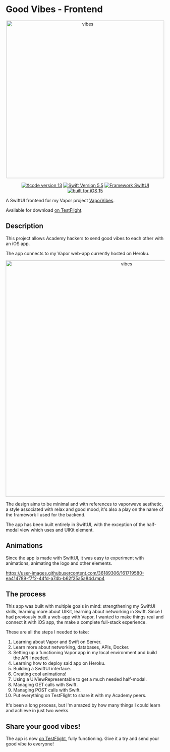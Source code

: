 
# Good Vibes - Frontend
<p align="center">
<img width="500" alt="vibes" src="https://user-images.githubusercontent.com/36189306/161736037-518a1f20-7ce7-482d-baa9-31ff0d62067b.png">
</p>


<p align="center">
    <a href="#" alt="Xcode Version">
        <img src="https://img.shields.io/static/v1?label=XCode%20Version&message=13&color=brightgreen&logo=xcode" alt="Xcode version 13"></a>
    <a href="#" alt="Swift Version">
        <img src="https://img.shields.io/static/v1?label=Swift%20Version&message=5.5&color=brightgreen&logo=swift" alt="Swift Version 5.5"></a>
    <a href="#" alt="Framework SwiftUI">
        <img src="https://img.shields.io/static/v1?label=Framework&message=SwiftUI&color=brightgreen&logo=Swift"
            alt="Framework SwiftUI"></a>  
      <a href="#" alt="Built for iOS 15">
        <img src="https://img.shields.io/static/v1?label=Built%20for&message=iOS%2015&color=brightgreen"
            alt="built for iOS 15"></a>
			
</p>

A SwiftUI frontend for my Vapor project [VaporVibes](https://github.com/uevs/VaporVibes).

Available for download [on TestFlight](https://testflight.apple.com/join/oDaC4Crc).

## Description
This project allows Academy hackers to send good vibes to each other with an iOS app.

The app connects to my Vapor web-app currently hosted on Heroku.
<p align="center">
<img width="750" alt="vibes" src="https://user-images.githubusercontent.com/36189306/161719767-442203de-7216-4b61-83c2-f63734bb8fc6.png">
</p>

The design aims to be minimal and with references to vaporwave aesthetic, a style associated with relax and good mood, it's also a play on the name of the framework I used for the backend.

The app has been built entirely in SwiftUI, with the exception of the half-modal view which uses and UIKit element.

## Animations

Since the app is made with SwiftUI, it was easy to experiment with animations, animating the logo and other elements.

https://user-images.githubusercontent.com/36189306/161719580-ea414789-f7f2-44fd-a74b-b62f25a5a84d.mp4

## The process

This app was built with multiple goals in mind: strengthening my SwiftUI skills, learning more about UIKit, learning about networking in Swift. Since I had previously built a web-app with Vapor, I wanted to make things real and connect it with iOS app, the make a complete full-stack experience.

These are all the steps I needed to take:

1. Learning about Vapor and Swift on Server.
2. Learn more about networking, databases, APIs, Docker.
3. Setting up a functioning Vapor app in my local environment and build the API I needed.
4. Learning how to deploy said app on Heroku.
5. Building a SwiftUI interface.
6. Creating cool animations!
7. Using a UIViewRepresentable to get a much needed half-modal.
8. Managing GET calls with Swift.
9. Managing POST calls with Swift.
10. Put everything on TestFlight to share it with my Academy peers.

It's been a long process, but I'm amazed by how many things I could learn and achieve in just two weeks. 

## Share your good vibes!

The app is now [on TestFlight](https://testflight.apple.com/join/oDaC4Crc), fully functioning. Give it a try and send your good vibe to everyone!

